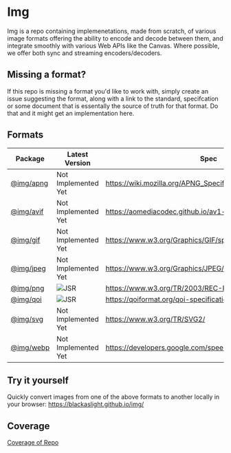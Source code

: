 # Img

Img is a repo containing implemenetations, made from scratch, of various image
formats offering the ability to encode and decode between them, and integrate
smoothly with various Web APIs like the Canvas. Where possible, we offer both
sync and streaming encoders/decoders.

## Missing a format?

If this repo is missing a format you'd like to work with, simply create an issue
suggesting the format, along with a link to the standard, specifcation or some
document that is essentally the source of truth for that format. Do that and it
might get an implementation here.

## Formats

| Package                               | Latest Version                         | Spec                                                         |
| ------------------------------------- | -------------------------------------- | ------------------------------------------------------------ |
| [@img/apng](https://jsr.io/@img/apng) | Not Implemented Yet                    | https://wiki.mozilla.org/APNG_Specification                  |
| [@img/avif](https://jsr.io/@img/avif) | Not Implemented Yet                    | https://aomediacodec.github.io/av1-avif/v1.1.0.html          |
| [@img/gif](https://jsr.io/@img/gif)   | Not Implemented Yet                    | https://www.w3.org/Graphics/GIF/spec-gif89a.txt              |
| [@img/jpeg](https://jsr.io/@img/jpeg) | Not Implemented Yet                    | https://www.w3.org/Graphics/JPEG/itu-t81.pdf                   |
| [@img/png](https://jsr.io/@img/png)   | ![JSR](https://jsr.io/badges/@img/png) | https://www.w3.org/TR/2003/REC-PNG-20031110/                 |
| [@img/qoi](https://jsr.io/@img/qoi)   | ![JSR](https://jsr.io/badges/@img/qoi) | https://qoiformat.org/qoi-specification.pdf                  |
| [@img/svg](https://jsr.io/@img/svg)   | Not Implemented Yet                    | https://www.w3.org/TR/SVG2/                                  |
| [@img/webp](https://jsr.io/@img/webp) | Not Implemented Yet                    | https://developers.google.com/speed/webp/docs/riff_container |

## Try it yourself

Quickly convert images from one of the above formats to another locally in your
browser: https://blackaslight.github.io/img/

## Coverage

[Coverage of Repo](https://blackaslight.github.io/img/coverage)
